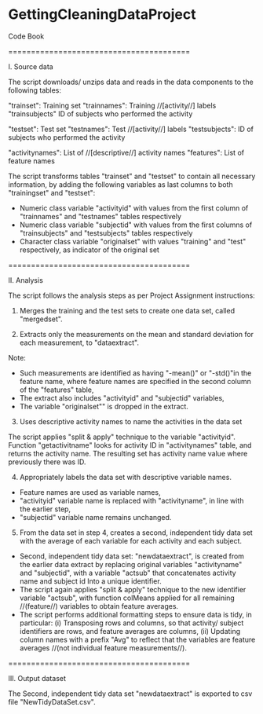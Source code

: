 # GettingCleaningDataProject
Code Book

========================================

I. Source data

The script downloads/ unzips data and reads in the data components to the following tables:

"trainset": Training set
"trainnames": Training //[activity//] labels
"trainsubjects" ID of subjects who performed the activity

"testset": Test set
"testnames": Test //[activity//] labels
"testsubjects": ID of subjects who performed the activity

"activitynames": List of //[descriptive//] activity names
"features": List of feature names

The script transforms tables "trainset" and "testset" to contain all necessary information,
by adding the following variables as last columns to both "trainingset" and "testset":

- Numeric class variable "activityid" with values from the first column of "trainnames" and "testnames" tables respectively 
- Numeric class variable "subjectid" with values from the first columns of "trainsubjects" and "testsubjects" tables respectively
- Character class variable "originalset" with values "training" and "test" respectively, as indicator of the original set

========================================

II. Analysis

The script follows the analysis steps as per Project Assignment instructions:

1. Merges the training and the test sets to create one data set, called "mergedset".

2. Extracts only the measurements on the mean and standard deviation for each measurement, to "dataextract".

Note:
- Such measurements are identified as having "-mean()" or "-std()"in the feature name, where feature names are specified in the second column of the "features" table,
- The extract also includes "activityid" and "subjectid" variables,
- The variable "originalset"" is dropped in the extract.

3. Uses descriptive activity names to name the activities in the data set

The script applies "split & apply" technique to the variable "activityid".
Function "getactivitname" looks for activity ID in "activitynames" table, and returns the activity name.
The resulting set has activity name value where previously there was ID.

4. Appropriately labels the data set with descriptive variable names.

- Feature names are used as variable names,
- "activityid" variable name is replaced with "activityname", in line with the earlier step,
- "subjectid" variable name remains unchanged.

5. From the data set in step 4, creates a second, independent tidy data set with the average of each variable for each activity and each subject.

- Second, independent tidy data set: "newdataextract", is created from the earlier data extract by replacing original variables "activityname" and "subjectid", with a variable "actsub" that concatenates activity name and subject id Into a unique identifier.
- The script again applies "split & apply" technique to the new identifier variable "actsub", with function colMeans applied for all remaining //(feature//) variables to obtain feature averages.
- The script performs additional formatting steps to ensure data is tidy, in particular:
  (i) Transposing rows and columns, so that activity/ subject identifiers are rows, and feature averages are columns,
  (ii) Updating column names with a prefix "Avg" to reflect that the variables are feature averages //(not individual feature measurements//).

========================================

III. Output dataset

The Second, independent tidy data set "newdataextract" is exported to csv file "NewTidyDataSet.csv".